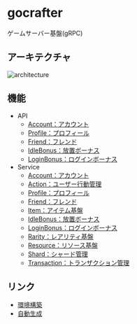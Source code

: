 # gocrafter
ゲームサーバー基盤(gRPC)

## アーキテクチャ
![architecture](https://github.com/game-core/gocrafter/assets/71867595/67847572-8401-403d-a347-8c078d58c2cc)

## 機能
- API
  - [Account：アカウント]()
  - [Profile：プロフィール]()
  - [Friend：フレンド]()
  - [IdleBonus：放置ボーナス]()
  - [LoginBonus：ログインボーナス]()
- Service
  - [Account：アカウント]()
  - [Action：ユーザー行動管理]()
  - [Profile：プロフィール]()
  - [Friend：フレンド]()
  - [Item：アイテム基盤]()
  - [IdleBonus：放置ボーナス]()
  - [LoginBonus：ログインボーナス]()
  - [Rarity：レアリティ基盤]()
  - [Resource：リソース基盤]()
  - [Shard：シャード管理]()
  - [Transaction：トランザクション管理]()
## リンク
- [環境構築](./docs/md/environment.md)
- [自動生成](./docs/md/generator.md)
